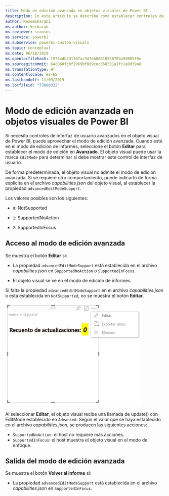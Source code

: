 ```yaml
---
title: Modo de edición avanzada en objetos visuales de Power BI
description: En este artículo se describe cómo establecer controles de interfaz de usuario avanzados en objetos visuales de Power BI.
author: KesemSharabi
ms.author: kesharab
ms.reviewer: sranins
ms.service: powerbi
ms.subservice: powerbi-custom-visuals
ms.topic: conceptual
ms.date: 06/18/2019
ms.openlocfilehash: 19714db2d1307ac9d7eb8861955870ba9988539e
ms.sourcegitcommit: 64c860fcbf2969bf089cec358331a1fc1e0d39a8
ms.translationtype: HT
ms.contentlocale: es-ES
ms.lasthandoff: 11/09/2019
ms.locfileid: "73880322"
---
```

# <a name="advanced-edit-mode-in-power-bi-visuals"></a>Modo de edición avanzada en objetos visuales de Power BI

Si necesita controles de interfaz de usuario avanzados en el objeto visual de Power BI, puede aprovechar el modo de edición avanzada. Cuando esté en el modo de edición de informes, seleccione el botón **Editar** para establecer el modo de edición en **Avanzado**. El objeto visual puede usar la marca `EditMode` para determinar si debe mostrar este control de interfaz de usuario.

De forma predeterminada, el objeto visual no admite el modo de edición avanzada. Si se requiere otro comportamiento, puede indicarlo de forma explícita en el archivo *capabilities.json* del objeto visual, al establecer la propiedad `advancedEditModeSupport`.

Los valores posibles son los siguientes:

- `0`: NotSupported

- `1`: SupportedNoAction

- `2`: SupportedInFocus

## <a name="enter-advanced-edit-mode"></a>Acceso al modo de edición avanzada

Se muestra el botón **Editar** si:

* La propiedad `advancedEditModeSupport` está establecida en el archivo *capabilities.json* en `SupportedNoAction` o `SupportedInFocus`.

* El objeto visual se ve en el modo de edición de informes.

Si falta la propiedad `advancedEditModeSupport` en el archivo *capabilities.json* o está establecida en `NotSupported`, no se muestra el botón **Editar**.

![Acceso al modo de edición](./media/edit-mode.png)

Al seleccionar **Editar**, el objeto visual recibe una llamada de update() con EditMode establecido en `Advanced`. Según el valor que se haya establecido en el archivo *capabilities.json*, se producen las siguientes acciones:

* `SupportedNoAction`: el host no requiere más acciones.
* `SupportedInFocus`: el host muestra el objeto visual en el modo de enfoque.

## <a name="exit-advanced-edit-mode"></a>Salida del modo de edición avanzada

Se muestra el botón **Volver al informe** si:

* La propiedad `advancedEditModeSupport` está establecida en el archivo *capabilities.json* en `SupportedInFocus`.

